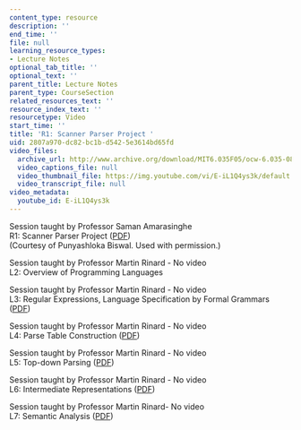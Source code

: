 ```yaml
---
content_type: resource
description: ''
end_time: ''
file: null
learning_resource_types:
- Lecture Notes
optional_tab_title: ''
optional_text: ''
parent_title: Lecture Notes
parent_type: CourseSection
related_resources_text: ''
resource_index_text: ''
resourcetype: Video
start_time: ''
title: 'R1: Scanner Parser Project '
uid: 2807a970-dc82-bc1b-d542-5e3614bd65fd
video_files:
  archive_url: http://www.archive.org/download/MIT6.035F05/ocw-6.035-08sep2005-220k.mp4
  video_captions_file: null
  video_thumbnail_file: https://img.youtube.com/vi/E-iL1Q4ys3k/default.jpg
  video_transcript_file: null
video_metadata:
  youtube_id: E-iL1Q4ys3k
---
```


Session taught by Professor Saman Amarasinghe  
R1: Scanner Parser Project ([PDF](/courses/electrical-engineering-and-computer-science/6-035-computer-language-engineering-sma-5502-fall-2005/lecture-notes/2scanerparsr_prj.pdf "Open in a new window."))  
(Courtesy of Punyashloka Biswal. Used with permission.)

Session taught by Professor Martin Rinard - No video  
L2: Overview of Programming Languages

Session taught by Professor Martin Rinard - No video  
L3: Regular Expressions, Language Specification by Formal Grammars ([PDF](/courses/electrical-engineering-and-computer-science/6-035-computer-language-engineering-sma-5502-fall-2005/lecture-notes/4regexp_grammars.pdf "Open in a new window."))

Session taught by Professor Martin Rinard - No video  
L4: Parse Table Construction ([PDF](/courses/electrical-engineering-and-computer-science/6-035-computer-language-engineering-sma-5502-fall-2005/lecture-notes/6_parsetable.pdf "Open in a new window."))

Session taught by Professor Martin Rinard - No video  
L5: Top-down Parsing ([PDF](/courses/electrical-engineering-and-computer-science/6-035-computer-language-engineering-sma-5502-fall-2005/lecture-notes/8_topdownparsing.pdf "Open in a new window."))

Session taught by Professor Martin Rinard - No video  
L6: Intermediate Representations ([PDF](/courses/electrical-engineering-and-computer-science/6-035-computer-language-engineering-sma-5502-fall-2005/lecture-notes/3_intrmdatefrmts.pdf "Open in a new window."))

Session taught by Professor Martin Rinard- No video  
L7: Semantic Analysis ([PDF](/courses/electrical-engineering-and-computer-science/6-035-computer-language-engineering-sma-5502-fall-2005/lecture-notes/7_semantic_check.pdf "Open in a new window."))